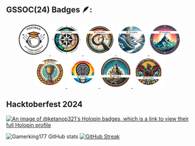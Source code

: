 ## GSSOC(24) Badges 🪶:

<div style='display:flex; align-items:center; gap: 5px;' align='center'><a href="https://gssoc.girlscript.tech/leaderboard">
<img src="./assets/postman.png" width="85px" height="85px" />
  <img src="./assets/1.png" width="85px" height="85px" />
  <img src="./assets/2.png" width="85px" height="85px" />
  <img src="./assets/3.png" width="85px" height="85px" />
  <img src="./assets/4.png" width="85px" height="85px" />
  <img src="./assets/5.png" width="85px" height="85px" />
  <img src="./assets/6.png" width="85px" height="85px" />
  <img src="./assets/7.png" width="85px" height="85px" />
  <img src="./assets/8.png" width="85px" height="85px" /></a>
</div>

## Hacktoberfest 2024
[![An image of @ketanop321's Holopin badges, which is a link to view their full Holopin profile](https://holopin.me/ketanop321)](https://holopin.io/@ketanop321)

![Gamerking177 GitHub stats](https://github-readme-stats.vercel.app/api?username=ketanop321&theme=radical&show_icons=true) [![GitHub Streak](https://streak-stats.demolab.com/?user=ketanop321&theme=radical)](https://git.io/streak-stats)

